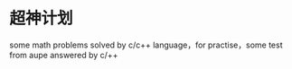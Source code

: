 # 超神计划

some math problems solved by c/c++ language，for practise，some test from aupe answered by c/++

